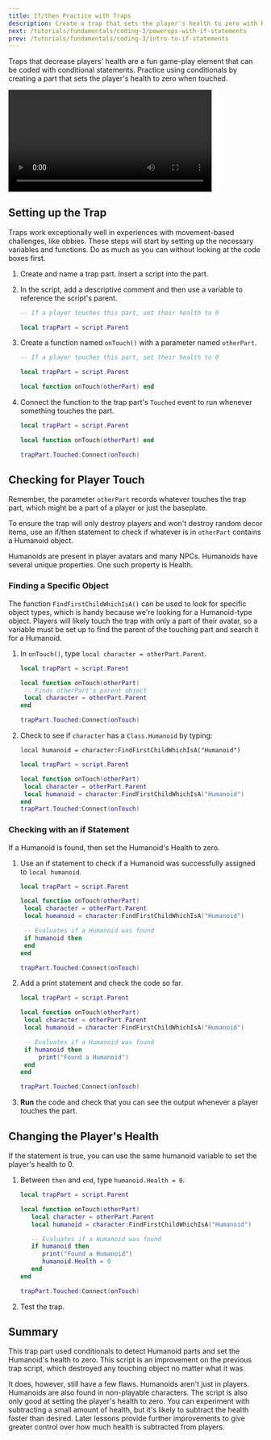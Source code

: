 ```yaml
---
title: If/then Practice with Traps
description: Create a trap that sets the player's health to zero with Roblox Lua.
next: /tutorials/fundamentals/coding-3/powerups-with-if-statements
prev: /tutorials/fundamentals/coding-3/intro-to-if-statements
---
```


Traps that decrease players' health are a fun game-play element that can be coded with conditional statements. Practice using conditionals by creating a part that sets the player's health to zero when touched.

<video controls src="../../../assets/education/coding-3/trap-exampleFinal.mp4" width="80%"></video>

## Setting up the Trap

Traps work exceptionally well in experiences with movement-based challenges, like obbies. These steps will start by setting up the necessary variables and functions. Do as much as you can without looking at the code boxes first.

1. Create and name a trap part. Insert a script into the part.
2. In the script, add a descriptive comment and then use a variable to reference the script's parent.

   ```lua
   -- If a player touches this part, set their health to 0

   local trapPart = script.Parent
   ```

3. Create a function named `onTouch()` with a parameter named `otherPart`.

   ```lua
   -- If a player touches this part, set their health to 0

   local trapPart = script.Parent

   local function onTouch(otherPart) end
   ```

4. Connect the function to the trap part's `Touched` event to run whenever something touches the part.

   ```lua
   local trapPart = script.Parent

   local function onTouch(otherPart) end

   trapPart.Touched:Connect(onTouch)
   ```

## Checking for Player Touch

Remember, the parameter `otherPart` records whatever touches the trap part, which might be a part of a player or just the baseplate.

To ensure the trap will only destroy players and won't destroy random decor items, use an if/then statement to check if whatever is in `otherPart` contains a Humanoid object.

<Alert severity="info">
Humanoids are present in player avatars and many NPCs. Humanoids have several unique properties. One such property is Health.
</Alert>

### Finding a Specific Object

The function `FindFirstChildWhichIsA()` can be used to look for specific object types, which is handy because we're looking for a Humanoid-type object. Players will likely touch the trap with only a part of their avatar, so a variable must be set up to find the parent of the touching part and search it for a Humanoid.

1. In `onTouch()`, type `local character = otherPart.Parent`.

   ```lua
   local trapPart = script.Parent

   local function onTouch(otherPart)
   	-- Finds otherPart's parent object
   	local character = otherPart.Parent
   end

   trapPart.Touched:Connect(onTouch)
   ```

2. Check to see if `character` has a `Class.Humanoid` by typing:

   `local humanoid = character:FindFirstChildWhichIsA("Humanoid")`

   ```lua
   local trapPart = script.Parent

   local function onTouch(otherPart)
   	local character = otherPart.Parent
   	local humanoid = character:FindFirstChildWhichIsA("Humanoid")
   end
   trapPart.Touched:Connect(onTouch)
   ```

### Checking with an if Statement

If a Humanoid is found, then set the Humanoid's Health to zero.

1. Use an if statement to check if a Humanoid was successfully assigned to `local humanoid`.

   ```lua
   local trapPart = script.Parent

   local function onTouch(otherPart)
   	local character = otherPart.Parent
   	local humanoid = character:FindFirstChildWhichIsA("Humanoid")

   	-- Evaluates if a Humanoid was found
   	if humanoid then
   	end
   end

   trapPart.Touched:Connect(onTouch)
   ```

2. Add a print statement and check the code so far.

   ```lua
   local trapPart = script.Parent

   local function onTouch(otherPart)
   	local character = otherPart.Parent
   	local humanoid = character:FindFirstChildWhichIsA("Humanoid")

   	-- Evaluates if a Humanoid was found
   	if humanoid then
   		print("Found a Humanoid")
   	end
   end

   trapPart.Touched:Connect(onTouch)
   ```

3. **Run** the code and check that you can see the output whenever a player touches the part.

## Changing the Player's Health

If the statement is true, you can use the same humanoid variable to set the player's health to 0.

1. Between `then` and `end`, type `humanoid.Health = 0`.

   ```lua title="Completed script"
   local trapPart = script.Parent

   local function onTouch(otherPart)
      local character = otherPart.Parent
      local humanoid = character:FindFirstChildWhichIsA("Humanoid")

      -- Evaluates if a Humanoid was found
      if humanoid then
         print("Found a Humanoid")
         humanoid.Health = 0
      end
   end

   trapPart.Touched:Connect(onTouch)
   ```

2. Test the trap.

## Summary

This trap part used conditionals to detect Humanoid parts and set the Humanoid's health to zero. This script is an improvement on the previous trap script, which destroyed any touching object no matter what it was.

It does, however, still have a few flaws. Humanoids aren't just in players. Humanoids are also found in non-playable characters. The script is also only good at setting the player's health to zero. You can experiment with subtracting a small amount of health, but it's likely to subtract the health faster than desired. Later lessons provide further improvements to give greater control over how much health is subtracted from players.
